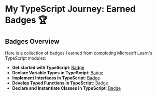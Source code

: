 # My TypeScript Journey: Earned Badges 🏆

## Badges Overview

Here is a collection of badges I earned from completing Microsoft Learn's TypeScript modules:
- **Get started with TypeScript**: [Badge](https://learn.microsoft.com/en-us/users/yuliyavoronovich/achievements/qdru2tme)
- **Declare Variable Types in TypeScript**: [Badge](https://learn.microsoft.com/en-us/users/yuliyavoronovich/achievements/blvf9bwd)
- **Implement Interfaces in TypeScript**: [Badge](https://learn.microsoft.com/en-us/users/yuliyavoronovich/achievements/n7cu5p6f)
- **Develop Typed Functions in TypeScript**: [Badge](https://learn.microsoft.com/en-us/users/yuliyavoronovich/achievements/8r6y79xw)
- **Declare and Instantiate Classes in TypeScript**: [Badge](https://learn.microsoft.com/en-us/users/yuliyavoronovich/achievements/uf5npba3)